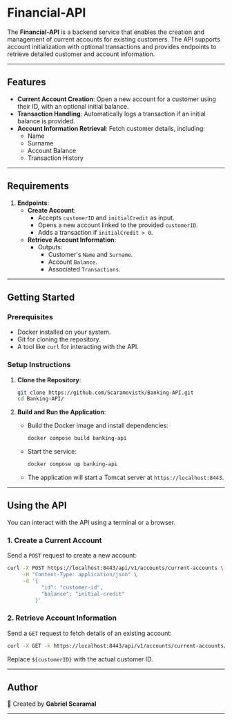 # **Financial-API**

The **Financial-API** is a backend service that enables the creation and management of current accounts for existing customers. The API supports account initialization with optional transactions and provides endpoints to retrieve detailed customer and account information.

---

## **Features**
- **Current Account Creation**: Open a new account for a customer using their ID, with an optional initial balance.
- **Transaction Handling**: Automatically logs a transaction if an initial balance is provided.
- **Account Information Retrieval**: Fetch customer details, including:
  - Name
  - Surname
  - Account Balance
  - Transaction History

---

## **Requirements**
1. **Endpoints**:
   - **Create Account**:
     - Accepts `customerID` and `initialCredit` as input.
     - Opens a new account linked to the provided `customerID`.
     - Adds a transaction if `initialCredit > 0`.
   - **Retrieve Account Information**:
     - Outputs:
       - Customer's `Name` and `Surname`.
       - Account `Balance`.
       - Associated `Transactions`.
---

## **Getting Started**

### **Prerequisites**
- Docker installed on your system.
- Git for cloning the repository.
- A tool like `curl` for interacting with the API.

### **Setup Instructions**
1. **Clone the Repository**:
   ```bash
   git clone https://github.com/Scaramovistk/Banking-API.git
   cd Banking-API/
   ```

2. **Build and Run the Application**:
   - Build the Docker image and install dependencies:
     ```bash
     docker compose build banking-api
     ```
   - Start the service:
     ```bash
     docker compose up banking-api
     ```

   - The application will start a Tomcat server at `https://localhost:8443`.

---

## **Using the API**

You can interact with the API using a terminal or a browser.

### **1. Create a Current Account**
Send a `POST` request to create a new account:
```bash
curl -X POST https://localhost:8443/api/v1/accounts/current-accounts \
     -H "Content-Type: application/json" \
     -d '{
           "id": "customer-id",
           "balance": "initial-credit"
         }'
```

### **2. Retrieve Account Information**
Send a `GET` request to fetch details of an existing account:
```bash
curl -X GET -k https://localhost:8443/api/v1/accounts/current-accounts/${customerID}
```

Replace `${customerID}` with the actual customer ID.

---

## **Author**
👋 Created by **Gabriel Scaramal**

---

